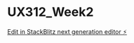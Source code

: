 # UX312_Week2

[Edit in StackBlitz next generation editor ⚡️](https://stackblitz.com/~/github.com/Mya-Certossi/UX312_Week2)